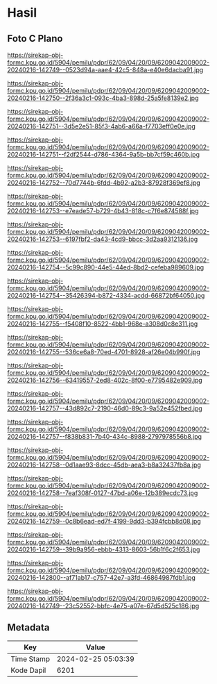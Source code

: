 # Hasil

## Foto C Plano

https://sirekap-obj-formc.kpu.go.id/5904/pemilu/pdpr/62/09/04/20/09/6209042009002-20240216-142749--0523d94a-aae4-42c5-848a-e40e6dacba91.jpg

https://sirekap-obj-formc.kpu.go.id/5904/pemilu/pdpr/62/09/04/20/09/6209042009002-20240216-142750--2f36a3c1-093c-4ba3-898d-25a5fe8139e2.jpg

https://sirekap-obj-formc.kpu.go.id/5904/pemilu/pdpr/62/09/04/20/09/6209042009002-20240216-142751--3d5e2e51-85f3-4ab6-a66a-f7703eff0e0e.jpg

https://sirekap-obj-formc.kpu.go.id/5904/pemilu/pdpr/62/09/04/20/09/6209042009002-20240216-142751--f2df2544-d786-4364-9a5b-bb7cf59c460b.jpg

https://sirekap-obj-formc.kpu.go.id/5904/pemilu/pdpr/62/09/04/20/09/6209042009002-20240216-142752--70d7744b-6fdd-4b92-a2b3-87928f369ef8.jpg

https://sirekap-obj-formc.kpu.go.id/5904/pemilu/pdpr/62/09/04/20/09/6209042009002-20240216-142753--e7eade57-b729-4b43-818c-c7f6e874588f.jpg

https://sirekap-obj-formc.kpu.go.id/5904/pemilu/pdpr/62/09/04/20/09/6209042009002-20240216-142753--6197fbf2-da43-4cd9-bbcc-3d2aa9312136.jpg

https://sirekap-obj-formc.kpu.go.id/5904/pemilu/pdpr/62/09/04/20/09/6209042009002-20240216-142754--5c99c890-44e5-44ed-8bd2-cefeba989609.jpg

https://sirekap-obj-formc.kpu.go.id/5904/pemilu/pdpr/62/09/04/20/09/6209042009002-20240216-142754--35426394-b872-4334-acdd-66872bf64050.jpg

https://sirekap-obj-formc.kpu.go.id/5904/pemilu/pdpr/62/09/04/20/09/6209042009002-20240216-142755--f5408f10-8522-4bb1-968e-a308d0c8e311.jpg

https://sirekap-obj-formc.kpu.go.id/5904/pemilu/pdpr/62/09/04/20/09/6209042009002-20240216-142755--536ce6a8-70ed-4701-8928-af26e04b990f.jpg

https://sirekap-obj-formc.kpu.go.id/5904/pemilu/pdpr/62/09/04/20/09/6209042009002-20240216-142756--63419557-2ed8-402c-8f00-e7795482e909.jpg

https://sirekap-obj-formc.kpu.go.id/5904/pemilu/pdpr/62/09/04/20/09/6209042009002-20240216-142757--43d892c7-2190-46d0-89c3-9a52e452fbed.jpg

https://sirekap-obj-formc.kpu.go.id/5904/pemilu/pdpr/62/09/04/20/09/6209042009002-20240216-142757--f838b831-7b40-434c-8988-2797978556b8.jpg

https://sirekap-obj-formc.kpu.go.id/5904/pemilu/pdpr/62/09/04/20/09/6209042009002-20240216-142758--0d1aae93-8dcc-45db-aea3-b8a32437fb8a.jpg

https://sirekap-obj-formc.kpu.go.id/5904/pemilu/pdpr/62/09/04/20/09/6209042009002-20240216-142758--7eaf308f-0127-47bd-a06e-12b389ecdc73.jpg

https://sirekap-obj-formc.kpu.go.id/5904/pemilu/pdpr/62/09/04/20/09/6209042009002-20240216-142759--0c8b6ead-ed7f-4199-9dd3-b394fcbb8d08.jpg

https://sirekap-obj-formc.kpu.go.id/5904/pemilu/pdpr/62/09/04/20/09/6209042009002-20240216-142759--39b9a956-ebbb-4313-8603-56b1f6c2f653.jpg

https://sirekap-obj-formc.kpu.go.id/5904/pemilu/pdpr/62/09/04/20/09/6209042009002-20240216-142800--af71ab17-c757-42e7-a3fd-46864987fdb1.jpg

https://sirekap-obj-formc.kpu.go.id/5904/pemilu/pdpr/62/09/04/20/09/6209042009002-20240216-142749--23c52552-bbfc-4e75-a07e-67d5d525c186.jpg


## Metadata

| Key        | Value               |
| ---------- | ------------------- |
| Time Stamp | 2024-02-25 05:03:39 |
| Kode Dapil | 6201                |



